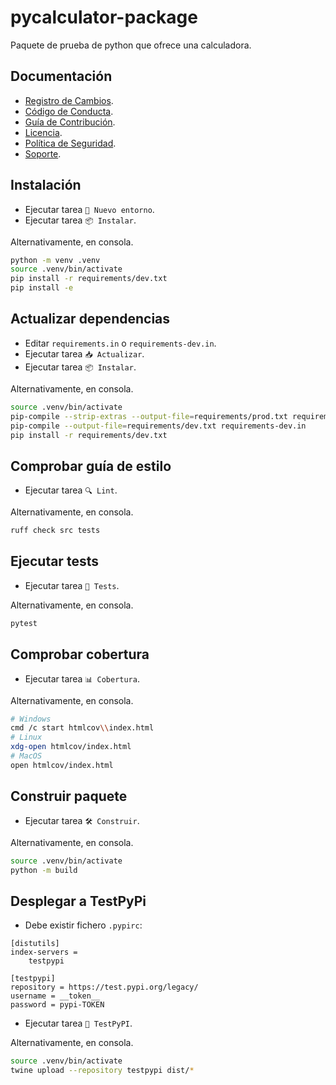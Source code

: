 # pycalculator-package

Paquete de prueba de python que ofrece una calculadora.

## Documentación

* [Registro de Cambios](CHANGELOG.md).
* [Código de Conducta](CODE_OF_CONDUCT.md).
* [Guía de Contribución](CONTRIBUTING.md).
* [Licencia](LICENSE).
* [Política de Seguridad](SECURITY.md).
* [Soporte](SUPPORT.md).

## Instalación

* Ejecutar tarea `🔁 Nuevo entorno`.
* Ejecutar tarea `📦 Instalar`.

Alternativamente, en consola.

```bash
python -m venv .venv
source .venv/bin/activate
pip install -r requirements/dev.txt
pip install -e
```

## Actualizar dependencias

* Editar `requirements.in` o `requirements-dev.in`.
* Ejecutar tarea `📥 Actualizar`.
* Ejecutar tarea `📦 Instalar`.

Alternativamente, en consola.

```bash
source .venv/bin/activate
pip-compile --strip-extras --output-file=requirements/prod.txt requirements.in
pip-compile --output-file=requirements/dev.txt requirements-dev.in
pip install -r requirements/dev.txt
```

## Comprobar guía de estilo

* Ejecutar tarea `🔍 Lint`.

Alternativamente, en consola.

```bash
ruff check src tests
```

## Ejecutar tests

* Ejecutar tarea `🧪 Tests`.

Alternativamente, en consola.

```bash
pytest
```

## Comprobar cobertura

* Ejecutar tarea `📊 Cobertura`.

Alternativamente, en consola.

```bash
# Windows
cmd /c start htmlcov\\index.html
# Linux
xdg-open htmlcov/index.html
# MacOS
open htmlcov/index.html
```

## Construir paquete

* Ejecutar tarea `🛠 Construir`.

Alternativamente, en consola.

```bash
source .venv/bin/activate
python -m build
```

## Desplegar a TestPyPi

* Debe existir fichero `.pypirc`:

```
[distutils]
index-servers =
    testpypi

[testpypi]
repository = https://test.pypi.org/legacy/
username = __token__
password = pypi-TOKEN
```

* Ejecutar tarea `🚀 TestPyPI`.

Alternativamente, en consola.

```bash
source .venv/bin/activate
twine upload --repository testpypi dist/*
```
